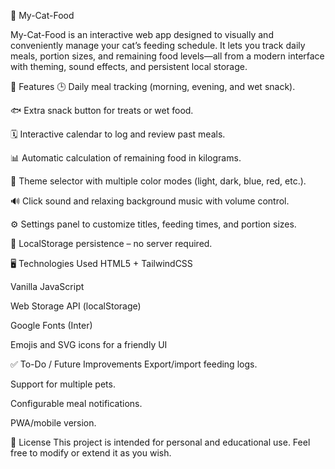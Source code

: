 🐾 My-Cat-Food

My-Cat-Food is an interactive web app designed to visually and conveniently manage your cat’s feeding schedule. It lets you track daily meals, portion sizes, and remaining food levels—all from a modern interface with theming, sound effects, and persistent local storage.

🧾 Features
🕒 Daily meal tracking (morning, evening, and wet snack).

🐟 Extra snack button for treats or wet food.

🗓️ Interactive calendar to log and review past meals.

📊 Automatic calculation of remaining food in kilograms.

🎨 Theme selector with multiple color modes (light, dark, blue, red, etc.).

🔊 Click sound and relaxing background music with volume control.

⚙️ Settings panel to customize titles, feeding times, and portion sizes.

💾 LocalStorage persistence – no server required.

🖥️ Technologies Used
HTML5 + TailwindCSS

Vanilla JavaScript

Web Storage API (localStorage)

Google Fonts (Inter)

Emojis and SVG icons for a friendly UI

✅ To-Do / Future Improvements
Export/import feeding logs.

Support for multiple pets.

Configurable meal notifications.

PWA/mobile version.

📝 License
This project is intended for personal and educational use. Feel free to modify or extend it as you wish.
